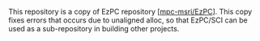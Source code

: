 This repository is a copy of EzPC repository \[[mpc-msri/EzPC](https://github.com/mpc-msri/EzPC)\]. This copy fixes errors that occurs due to unaligned alloc, so that EzPC/SCI can be used as a sub-repository in building other projects.
